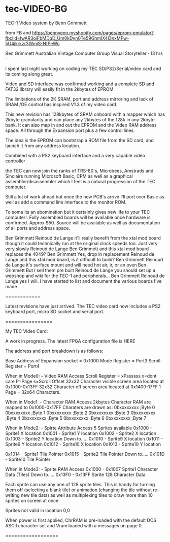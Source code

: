 # tec-VIDEO-BG
TEC-1 Video system by Benn Grimmett


from FB and https://bennvenn.myshopify.com/pages/eprom-emulator?fbclid=IwAR3oiFbMDqD_Um0kDyn0Te59GhmlX4l3nxMFw-5U4jkrkzr3WmiS-NtPeWo


Ben Grimmett
Australian Vintage Computer Group
Visual Storyteller · 13 hrs · 
 
I spent last night working 
	on coding my TEC SD/PS2/Serial/video card 
	and its coming along great. 

Video and SD interface was confirmed working 
and a complete SD and FAT32 library will easily fit in the 2kbytes of EPROM. 

The limitations 
	of the 2K SRAM, port and address mirroring 
	and lack of SRAM /OE control 
	has inspired V1.3 of my video card.

This new revision has 
	128kbytes of SRAM onboard 
	with a mapper which has 2kbyte granularity 
	and can place any 2kbytes of the 128k in any 2kbyte bank. 
	It can also map in and out the EPROM 
	and the Video RAM address space. 
		All through the Expansion port plus a few control lines.

The idea is the EPROM can 
	bootstrap a ROM file from the SD card, 
	and launch it from any address location. 

Combined with 
	a PS2 keyboard interface 
	and a very capable video controller 

the TEC can now join the ranks 
	of TRS-80's, 
	Microbees, 
	Amstrads 
	and Sinclairs 
	running Microsoft Basic, CPM as well as a graphical assembler/disassembler 
	which I feel is a natural progression of the TEC computer.

Still a lot of work ahead 
but once the new PCB's arrive 
	I'll port over Basic as well 
	as add a command line interface to the monitor ROM. 

To some its an abomination 
	but it certainly gives new life to your TEC computer!. 
	Fully assembled boards will be available once hardware is confirmed. 
	Approx $50. 
	Source will be available as well as documentation of all ports and address space.


Ben Grimmett Reinoud de Lange 
	it'll really benefit from the xtal mod board 
	though it could technically run at the original clock speeds too. 
	Just very very slowly
Reinoud de Lange Ben Grimmett 
	and this xtal mod board replaces the 4049?
Ben Grimmett 
	Yes, drop in replacement
Reinoud de Lange 
	and this xtal mod board, is it difficult to build?
Ben Grimmett Reinoud de Lange 
	it's surface mount and will need hot air, ir, or an oven
Ben Grimmett 
	But I sell them pre built
Reinoud de Lange 
	you should set up a webshop and wiki for the TEC-1 and peripherals...
Ben Grimmett Reinoud de Lange 
	yes I will. 
	I have started to list and document the various boards I've made
  
  ============
  
Latest revisions have just arrived. 
The TEC video card now includes a 
PS2 keyboard port, 
micro SD socket 
and serial port.

 
================

My TEC Video Card:

A work in progress. 
	The latest FPGA configuration file is HERE

The address and port 
	breakdown is as follows:

Base Address of Expansion socket = 0x1000
Mode Register = Port3
Scroll Register = Port4

When in Mode0: - Video RAM Access
Scroll Register = xPssssss
x=dont care
P=Page
s=Scroll Offset
32x32 Character visible screen area located at 0x1000-0x13FF
32x32 Character off screen area located at 0x1400-17FF
1 Page = 32x64 Characters.

When in Mode1: - Character RAM Access
2kbytes Character RAM are mapped to 0x1000-0x17FF
Charaters are drawn as:
0bxxxxxxxx ;Byte 0
0bxxxxxxxx ;Byte 1
0bxxxxxxxx ;Byte 2
0bxxxxxxxx ;Byte 3
0bxxxxxxxx ;Byte 4
0bxxxxxxxx ;Byte 5
0bxxxxxxxx ;Byte 6
0bxxxxxxxx ;Byte 7

When in Mode2: - Spirte Attribute Access
5 Sprites available
0x1000 - Sprite1 X location
0x1001 - Sprite1 Y location
0x1002 - Sprite2 X location
0x1003 - Sprite2 Y location
Down to.....
0x1010 - Sprite9 X location
0x1011 - Sprite9 Y location
0x1012 - Sprite10 X location
0x1013 - Sprite10 Y location

0x1014 - Sprite1 Tile Pointer
0x1015 - Sprite2 Tile Pointer
Down to.....
0x101D - Sprite10 Tile Pointer

When in Mode3: - Sprite RAM Access
0x1000 - 0x1007 Sprite1 Character Data (Tiles)
Down to.....
0x13F0 - 0x13FF Sprite 128 Character Data

Each sprite can use any one of 128 sprite tiles. 
	This is handy for turning them off (selecting a blank tile) 
	or animation (changing the tile without re-writing new tile data) 
	as well as multiplexing tiles to draw more than 10 sprites on screen at once.

Sprites not valid in location 0,0

When power is first applied, 
	ChrRAM is pre-loaded with the default DOS ASCII character set 
	and Vram loaded with a messages on page 0. 

==================

